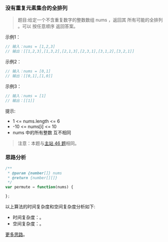 ###  没有重复元素集合的全排列

> 题目:给定一个不含重复数字的整数数组 nums ，返回其 所有可能的全排列 。可以 按任意顺序 返回答案。

示例1：

```js
// 输入：nums = [1,2,3]
// 输出：[[1,2,3],[1,3,2],[2,1,3],[2,3,1],[3,1,2],[3,2,1]]
```


示例2：

```js
// 输入：nums = [0,1]
// 输出：[[0,1],[1,0]]
```

示例3：

```js
// 输入：nums = [1]
// 输出：[[1]]
```

提示:

* 1 <= nums.length <= 6
* -10 <= nums[i] <= 10
* nums 中的所有整数 互不相同


> 注意：本题与[主站 46 题](https://leetcode-cn.com/problems/permutations/)相同。

### 思路分析


```js
/**
 * @param {number[]} nums
 * @return {number[][]}
 */
var permute = function(nums) {

};
```

以上算法的时间复杂度和空间复杂度分析如下:

* 时间复杂度：。
* 空间复杂度：。

[更多思路](https://leetcode-cn.com/problems/7WHec2/solution/yi-bu-bu-jiang-kong-jian-fu-za-du-cong-o-oxes/)。
